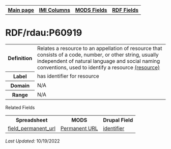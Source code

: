 <!DOCTYPE html>
<html>

<body>
<table style="width:100%">
  <tr>
    <th><a href="index.md">Main page</a></th>
	<th><a href="IMI.md">IMI Columns</a></th>
    <th><a href="MODS.md">MODS Fields</a></th>
    <th><a href="RDF.md">RDF Fields</a></th>
  </tr>
</table>



<h1>RDF/rdau:P60919</h1>
<table>
<tr>
	<th>Definition</th>
	<td>Relates a resource to an appellation of resource that consists of a code, number, or other string, usually independent of natural language and social naming conventions, used to identify a resource <a href="http://www.rdaregistry.info/Elements/u/">(resource)</a></td>
</tr>
<tr>
	<th>Label</th>
	<td>has identifier for resource</td>
</tr>
<tr>
	<th>Domain</th>
	<td>N/A</td>
</tr>
<tr>
	<th>Range</th>
	<td>N/A</td>
</tr>
</table>
	<dt>Related Fields</dt>
<table>
	<tr>
		<th>Spreadsheet</th>
		<th>MODS</th>
		<th>Drupal Field</th>
	</tr>
	<tr>
		<td><a href="field_permanent_url.md">field_permanent_url</a></td>
		<td><a href="DrupalFields.md#Permanent-URL">Permanent URL</a></td>
		<td><a href="MODS.identifier.md">identifier</a></td> 
	</tr>
</table>
<p><i>Last Updated: </i>10/19/2022</p>
</body>
</html>
